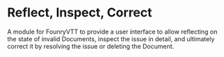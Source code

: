 # Reflect, Inspect, Correct

A module for FounryVTT to provide a user interface to allow reflecting on the state of invalid Documents, inspect the issue in detail, and ultimately correct it by resolving the issue or deleting the Document.
